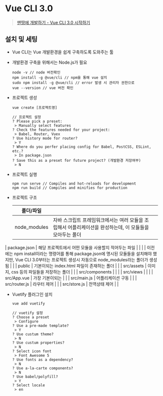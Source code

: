 # Vue CLI 3.0

> <a href="https://youtu.be/G6rhxMuqnhU">맨땅에 개발하기 - Vue CLI 3.0 시작하기</a>

## 설치 및 세팅

- Vue CLI는 Vue 개발환경을 쉽게 구축하도록 도와주는 툴

- 개발환경 구축을 위해서는 Node.js가 필요

  ```
  node -v // node 버전확인
  npm install -g @vue/cli // npm을 통해 vue 설치
  sudo npm install -g @vue/cli // error 발생 시 관리자 권한으로 
  vue --version // vue 버전 확인
  ```

- 프로젝트 생성

  ```
  vue create [프로젝트명]
  
  // 프로젝트 설정
  ? Please pick a preset: 
   > Manually select features
  ? Check the features needed for your project:
   > Babel, Router, Vuex
  ? Use history mode for router?
   > Y
  ? Where do you perfer placing config for Babel, PostCSS, ESLint, etc.?
   > In package.json
  ? Save this as a preset for future project? (개발환경 저장여부)
   > N
  ```

- 프로젝트 실행

  ```
  npm run serve // Compiles and hot-reloads for development
  npm run build // Compiles and minifies for production
  ```

- 프로젝트 구조

  | 폴더/파일      |                                                              |      |
  | -------------- | ------------------------------------------------------------ | ---- |
  | node_modules   | 자바 스크립트 프레임워크에서는 여러 모듈을 조립해서 어플리케이션을 완성하는데, 이 모듈들을 모아두는 폴더 |      |
| package.json   | 해당 프로젝트에서 어떤 모듈을 사용할지 적어두는 파일         |      |
  |                | 이전에는 npm install이라는 명령어를 통해 package.json에 명시된 모듈들을 설치해야 했지만, Vue CLI 3.0부터는 프로젝트 생성시 자동으로 node_modules라는 폴더가 생성됨 |      |
  | public         | 기본이되는 index.html 파일이 존재하는 폴더                   |      |
  | src/assets     | 이미지, css 등의 파일들을 저장하는 폴더                      |      |
  | src/components |                                                              |      |
  | src/views      |                                                              |      |
  | src/App.vue    | 가장 기본이되는                                              |      |
  | src/main.js    | 어플리케이션 구동                                            |      |
  | src/router.js  | 라우터 제어                                                  |      |
  | src/store.js   | 전역상태 제어                                                |      |

- Vuetify 플러그인 설치

  ```
  vue add vuetify
  
  // vuetify 설정
  ? Choose a preset
   > Configure
  ? Use a pre-made template?
   > Y
  ? Use custum theme?
   > N
  ? Use custum properties?
   > N
  ? Select icon font
   > Font Awesome 5
  ? Use fonts as a dependency?
   > N
  ? Use a-la-carte components?
   > N
  ? Use babel/polyfill?
   > Y
  ? Select locale
   > en
  ```



